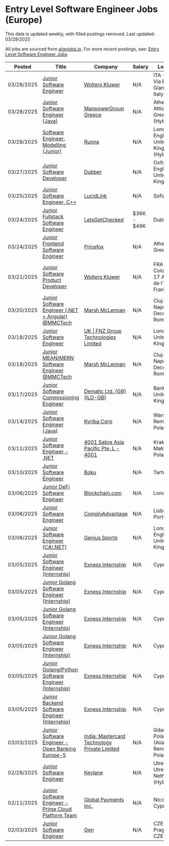# Entry Level Software Engineer Jobs (Europe)

This data is updated weekly, with filled postings removed. Last updated: 03/29/2025

All jobs are sourced from [algojobs.io](https://algojobs.io/). For more recent postings, see: [Entry Level Software Engineer Jobs](https://algojobs.io/new-grad-swe)

| Posted | Title | Company | Salary | Location |
| --- | --- | --- | --- | --- |
| 03/28/2025 | [Junior Software Engineer](https://algojobs.io/jobs/3622756) | [Wolters Kluwer](https://algojobs.io/company/wk/) | N/A | ITA - Lucca, Via Borgo Giannotti, Italy |
| 03/28/2025 | [Junior Software Engineer (Java)](https://algojobs.io/jobs/3618965) | [ManpowerGroup Greece](https://algojobs.io/company/manpowergroup-greece-1/) | N/A | Athens, Attica, Greece (Hybrid) |
| 03/28/2025 | [Software Engineer, Modelling (Junior)](https://algojobs.io/jobs/3617982) | [Runna](https://algojobs.io/company/runna/) | N/A | London, England, United Kingdom (Hybrid) |
| 03/27/2025 | [Junior Software Developer](https://algojobs.io/jobs/3597019) | [Dubber](https://algojobs.io/company/dubber/) | N/A | Oxford, England, United Kingdom |
| 03/25/2025 | [Junior Software Engineer, C++](https://algojobs.io/jobs/3585112) | [LucidLink](https://algojobs.io/company/lucidlink/) | N/A | Sofia Office |
| 03/24/2025 | [Junior Fullstack Software Engineer](https://algojobs.io/jobs/3566887) | [LetsGetChecked](https://algojobs.io/company/letsgetchecked/) | $36K - $49K | Dublin |
| 03/24/2025 | [Junior Frontend Software Engineer](https://algojobs.io/jobs/3562908) | [Pricefox](https://algojobs.io/company/pricefox/) | N/A | Athens, Greece |
| 03/21/2025 | [Junior Software Product Developer](https://algojobs.io/jobs/3557886) | [Wolters Kluwer](https://algojobs.io/company/wk/) | N/A | FRA - Bois-Colombes, 17 Avenue de l'Europe, France |
| 03/20/2025 | [Junior Software Engineer (.NET + Angular) @MMCTech](https://algojobs.io/jobs/3545924) | [Marsh McLennan](https://algojobs.io/company/mmc/) | N/A | Cluj-Napoca - Decembrie, Romania |
| 03/18/2025 | [Junior Software Engineer](https://algojobs.io/jobs/3515339) | [UK \| FNZ Group Technologies Limited](https://algojobs.io/company/fnz/) | N/A | London - United Kingdom |
| 03/18/2025 | [Junior MEAN/MERN Software Engineer @MMCTech](https://algojobs.io/jobs/3501909) | [Marsh McLennan](https://algojobs.io/company/mmc/) | N/A | Cluj-Napoca - Decembrie, Romania |
| 03/17/2025 | [Junior Software Commissioning Engineer](https://algojobs.io/jobs/3500229) | [Dematic Ltd. (GB) (ILD-GB)](https://algojobs.io/company/kiongroup/) | N/A | Banbury, United Kingdom |
| 03/14/2025 | [Junior Software Engineer (Java)](https://algojobs.io/jobs/3483829) | [Kyriba Corp](https://algojobs.io/company/kyriba/) | N/A | Warsaw / Remote Poland |
| 03/11/2025 | [Junior Software Engineer - .NET](https://algojobs.io/jobs/3441721) | [4001 Sabre Asia Pacific Pte. L - 4001](https://algojobs.io/company/sabre/) | N/A | Krakow, Małopolskie, Poland |
| 03/10/2025 | [Junior Software Engineer](https://algojobs.io/jobs/3422234) | [Boku](https://algojobs.io/company/boku/) | N/A | Tartu |
| 03/06/2025 | [Junior DeFi Software Engineer](https://algojobs.io/jobs/3386091) | [Blockchain.com](https://algojobs.io/company/blockchain/) | N/A | London |
| 03/06/2025 | [Junior Software Engineer](https://algojobs.io/jobs/3388873) | [ComplyAdvantage](https://algojobs.io/company/complyadvantage/) | N/A | Lisbon, Portugal |
| 03/06/2025 | [Junior Software Engineer (C#/.NET)](https://algojobs.io/jobs/3387767) | [Genius Sports](https://algojobs.io/company/geniussports/) | N/A | London, England, United Kingdom |
| 03/05/2025 | [Junior Software Engineer (Internship)](https://algojobs.io/jobs/3372945) | [Exness Internship](https://algojobs.io/company/exnessinternship/) | N/A | Cyprus |
| 03/05/2025 | [Junior Golang Software Engineer (Internship)](https://algojobs.io/jobs/3372970) | [Exness Internship](https://algojobs.io/company/exnessinternship/) | N/A | Cyprus |
| 03/05/2025 | [Junior Golang Software Engineer (Internship)](https://algojobs.io/jobs/3372972) | [Exness Internship](https://algojobs.io/company/exnessinternship/) | N/A | Cyprus |
| 03/05/2025 | [Junior Golang Software Engineer (Internship)](https://algojobs.io/jobs/3372980) | [Exness Internship](https://algojobs.io/company/exnessinternship/) | N/A | Cyprus |
| 03/05/2025 | [Junior Golang/Python Software Engineer (Internship)](https://algojobs.io/jobs/3372971) | [Exness Internship](https://algojobs.io/company/exnessinternship/) | N/A | Cyprus |
| 03/05/2025 | [Junior Backend Software Engineer (Internship)](https://algojobs.io/jobs/3372946) | [Exness Internship](https://algojobs.io/company/exnessinternship/) | N/A | Cyprus |
| 03/03/2025 | [Junior Software Engineer - Open Banking Europe-5](https://algojobs.io/jobs/3350630) | [India: Mastercard Technology Private Limited](https://algojobs.io/company/mastercard/) | N/A | Gdansk, Poland (Aiia) / Remote - Poland |
| 02/28/2025 | [Junior Software Engineer](https://algojobs.io/jobs/3302021) | [Keylane](https://algojobs.io/company/keylane/) | N/A | Utrecht, Utrecht, Netherlands (Hybrid) |
| 02/11/2025 | [Junior Software Engineer - Prime Cloud Platform Team](https://algojobs.io/jobs/3126435) | [Global Payments Inc.](https://algojobs.io/company/tsys/) | N/A | Nicosia, Cyprus |
| 02/03/2025 | [Junior Software Engineer](https://algojobs.io/jobs/3037637) | [Gen](https://algojobs.io/company/gen/) | N/A | CZE - Prague / CZE - Brno |